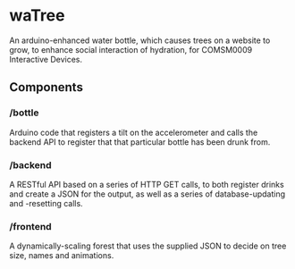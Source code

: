 # waTree
An arduino-enhanced water bottle, which causes trees on a website to grow, to enhance social interaction of hydration, for COMSM0009 Interactive Devices.


## Components

### /bottle
Arduino code that registers a tilt on the accelerometer and calls the backend API to register that that particular bottle has been drunk from.

### /backend
A RESTful API based on a series of HTTP GET calls, to both register drinks and create a JSON for the output, as well as a series of database-updating and -resetting calls.

### /frontend
A dynamically-scaling forest that uses the supplied JSON to decide on tree size, names and animations.

